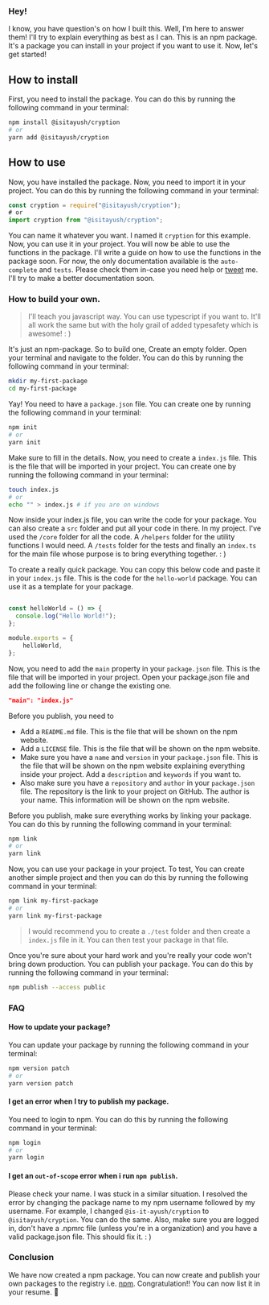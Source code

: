 ### Hey!

I know, you have question's on how I built this. Well, I'm here to answer them! I'll try to explain everything as best as I can. This is an npm package. It's a package you can install in your project if you want to use it. Now, let's get started!

## How to install

First, you need to install the package. You can do this by running the following command in your terminal:

```bash
npm install @isitayush/cryption
# or
yarn add @isitayush/cryption
```

## How to use

Now, you have installed the package. Now, you need to import it in your project. You can do this by running the following command in your terminal:

```js
const cryption = require("@isitayush/cryption");
# or
import cryption from "@isitayush/cryption";
```

You can name it whatever you want. I named it `cryption` for this example. Now, you can use it in your project. You will now be able to use the functions in the package. I'll write a guide on how to use the functions in the package soon. For now, the only documentation available is the `auto-complete`  and `tests`. Please check them in-case you need help or [tweet](https://twitter.com/is_it_ayush) me. I'll try to make a better documentation soon.

### How to build your own.

> I'll teach you javascript way. You can use typescript if you want to. It'll all work the same but with the holy grail of added typesafety which is awesome! : )

It's just an npm-package. So to build one, Create an empty folder. Open your terminal and navigate to the folder. You can do this by running the following command in your terminal:

```bash
mkdir my-first-package
cd my-first-package
```
Yay! You need to have a `package.json` file. You can create one by running the following command in your terminal:
```bash
npm init
# or
yarn init
```

Make sure to fill in the details. Now, you need to create a `index.js` file. This is the file that will be imported in your project. You can create one by running the following command in your terminal:

```bash
touch index.js
# or
echo "" > index.js # if you are on windows
```

Now inside your index.js file, you can write the code for your package. You can also create a `src` folder and put all your code in there. In my project. I've used the `/core` folder for all the code.
A `/helpers` folder for the utility functions I would need. A `/tests` folder for the tests and finally an `index.ts` for the main file whose purpose is to bring everything together. : ) 

To create a really quick package. You can copy this below code and paste it in your `index.js` file. This is the code for the `hello-world` package. You can use it as a template for your package.

```js

const helloWorld = () => {
  console.log("Hello World!");
};

module.exports = {
    helloWorld,
};
```

Now, you need to add the `main` property in your `package.json` file. This is the file that will be imported in your project. Open your package.json file and add the following line or change the existing one.

```json
"main": "index.js"
```

Before you publish, you need to

- Add a `README.md` file. This is the file that will be shown on the npm website. 
- Add a `LICENSE` file. This is the file that will be shown on the npm website.
- Make sure you have a `name` and `version` in your `package.json` file. This is the file that will be shown on the npm website explaining everything inside your project. Add a `description` and `keywords` if you want to.
- Also make sure you have a `repository` and `author` in your `package.json` file. The repository is the link to your project on GitHub. The author is your name. This information will be shown on the npm website.


Before you publish, make sure everything works by linking your package. You can do this by running the following command in your terminal:

```bash
npm link
# or
yarn link
```

Now, you can use your package in your project. To test, You can create another simple project and then you can do this by running the following command in your terminal:

```bash
npm link my-first-package
# or
yarn link my-first-package
```
> I would recommend you to create a `./test` folder and then create a `index.js` file in it. You can then test your package in that file.

Once you're sure about your hard work and you're really your code won't bring down production. You can publish your package. You can do this by running the following command in your terminal:

```bash
npm publish --access public
```

### FAQ
#### How to update your package?

You can update your package by running the following command in your terminal:

```bash
npm version patch
# or
yarn version patch
```

#### I get an error when I try to publish my package.

You need to login to npm. You can do this by running the following command in your terminal:

```bash
npm login
# or
yarn login
```

#### I get an `out-of-scope` error when i run `npm publish`.

Please check your name. I was stuck in a similar situation. I resolved the error by changing the package name to my npm username followed by my username. For example, I changed `@is-it-ayush/cryption` to `@isitayush/cryption`. You can do the same.
Also, make sure you are logged in, don't have a .npmrc file (unless you're in a organization) and you have a valid package.json file.
This should fix it. : )

### Conclusion

We have now created a npm package. You can now create and publish your own packages to the registry i.e. [npm](npmjs.org). Congratulation!! You can now list it in your resume. 🎉